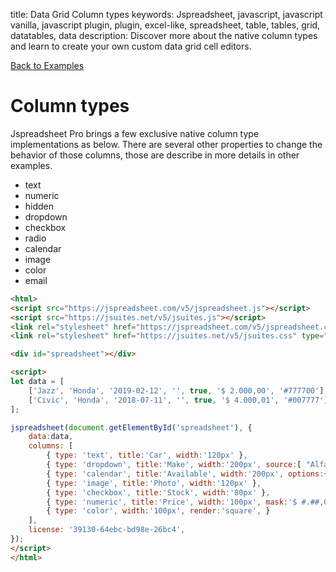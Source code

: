 title: Data Grid Column types
keywords: Jspreadsheet, javascript, javascript vanilla, javascript plugin, plugin, excel-like, spreadsheet, table, tables, grid, datatables, data
description: Discover more about the native column types and learn to create your own custom data grid cell editors.

[Back to Examples](/docs/v5/examples "Back to the examples section")

# Column types

Jspreadsheet Pro brings a few exclusive native column type implementations as below. There are several other properties to change the behavior of those columns, those are describe in more details in other examples.

  * text
  * numeric
  * hidden
  * dropdown
  * checkbox
  * radio
  * calendar
  * image
  * color
  * email 

```html
<html>
<script src="https://jspreadsheet.com/v5/jspreadsheet.js"></script>
<script src="https://jsuites.net/v5/jsuites.js"></script>
<link rel="stylesheet" href="https://jspreadsheet.com/v5/jspreadsheet.css" type="text/css" />
<link rel="stylesheet" href="https://jsuites.net/v5/jsuites.css" type="text/css" />

<div id="spreadsheet"></div>

<script>
let data = [
    ['Jazz', 'Honda', '2019-02-12', '', true, '$ 2.000,00', '#777700'],
    ['Civic', 'Honda', '2018-07-11', '', true, '$ 4.000,01', '#007777'],
];

jspreadsheet(document.getElementById('spreadsheet'), {
    data:data,
    columns: [
        { type: 'text', title:'Car', width:'120px' },
        { type: 'dropdown', title:'Make', width:'200px', source:[ "Alfa Romeo", "Audi", "Bmw" ] },
        { type: 'calendar', title:'Available', width:'200px', options:{ format:'DD/MM/YYYY' } },
        { type: 'image', title:'Photo', width:'120px' },
        { type: 'checkbox', title:'Stock', width:'80px' },
        { type: 'numeric', title:'Price', width:'100px', mask:'$ #.##,00', decimal:',' },
        { type: 'color', width:'100px', render:'square', }
    ],
    license: '39130-64ebc-bd98e-26bc4',
});
</script>
</html>
```
 
